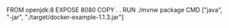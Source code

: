 FROM openjdk:8
EXPOSE 8080
COPY . .
RUN ./mvnw package
CMD ["java", "-jar", "./target/docker-example-1.1.3.jar"]
